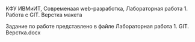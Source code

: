 КФУ ИВМиИТ, Современаая web-разработка, Лабораторная работа 1. Работа с GIT. Верстка макета

Задание по работе представлено в файле Лабораторная работа 1. GIT. Верстка.docx
